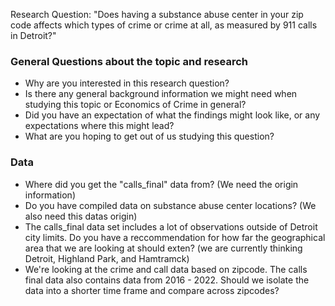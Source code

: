 Research Question: "Does having a substance abuse center in your zip code affects which types of crime or crime at all, as measured by 911 calls in Detroit?"
### General Questions about the topic and research
- Why are you interested in this research question?
- Is there any general background information we might need when studying this topic or Economics of Crime in general?
- Did you have an expectation of what the findings might look like, or any expectations where this might lead?
- What are you hoping to get out of us studying this question?

### Data 
- Where did you get the "calls_final" data from? (We need the origin information)
- Do you have compiled data on substance abuse center locations? (We also need this datas origin)
- The calls_final data set includes a lot of observations outside of Detroit city limits. Do you have a reccommendation for how far the geographical area that we are looking at should exten? (we are currently thinking Detroit, Highland Park, and Hamtramck)
- We're looking at the crime and call data based on zipcode. The calls final data also contains data from 2016 - 2022. Should we isolate the data into a shorter time frame and compare across zipcodes?